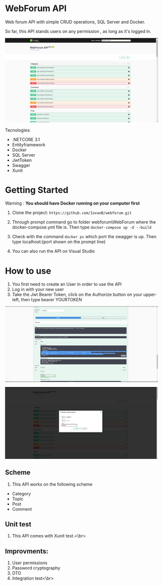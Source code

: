 # WebForum API 
Web forum API with simple CRUD operations, SQL Server and Docker.

So far, this API stands users on any permission , as long as it's logged in.

![alt text](https://github.com/IovanB/webforum/blob/master/imgswagger.png)

Tecnologies:

- .NETCORE 3.1
- Entityframework
- Docker
- SQL Server
- JwtToken
- Swagger
- Xunit


# Getting Started
Warning : <b>You should have Docker running on your computer first</b>

1. Clone the project: 
        `https://github.com/IovanB/webforum.git`
2. Through prompt command go to folder webforum\WebForum where the docker-compose.yml file is. Then type `docker-compose up -d --build`

3. Check with the command `docker ps` which port the swagger is up.  Then type localhost:{port shown on the prompt line}

4. You can also run the API on Visual Studio

# How to use

1. You first need to create an User in order to use the API
2. Log in with your new user
3. Take the Jwt Bearer Token, click on the Authorize button on your upper-left, then type bearer YOURTOKEN 

![alt text](https://github.com/IovanB/webforum/blob/master/token.png)

![alt text](https://github.com/IovanB/webforum/blob/master/autho.png)

## Scheme
1. This API works on the following scheme
  - Category
  - Topic
  - Post
  - Comment

## Unit test
1. This API comes with Xunit test.<\br>


## Improvments: 
1. User permissions
2. Password cryptography
3. DTO
4. Integration test<\br>

